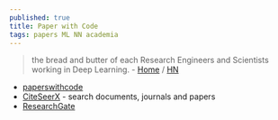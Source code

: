 ```yaml
---
published: true
title: Paper with Code
tags: papers ML NN academia
---
```

> the bread and butter of each Research Engineers and Scientists working in Deep Learning. - [Home](https://paperswithcode.com/) / [HN](https://news.ycombinator.com/item?id=29688214)

- [paperswithcode](https://paperswithcode.com/)
- [CiteSeerX](https://citeseerx.ist.psu.edu/) - search documents,  journals and papers
- [ResearchGate](https://www.researchgate.net/)
